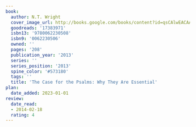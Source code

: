 ```yaml
---
book:
  author: N.T. Wright
  cover_image_url: http://books.google.com/books/content?id=qsCAlwEACAAJ&printsec=frontcover&img=1&zoom=1&source=gbs_api
  goodreads: '17383971'
  isbn13: '9780062230508'
  isbn9: '0062230506'
  owned: ''
  pages: '208'
  publication_year: '2013'
  series: ''
  series_position: '2013'
  spine_color: '#573180'
  tags: ''
  title: 'The Case for the Psalms: Why They Are Essential'
plan:
  date_added: 2023-01-01
review:
  date_read:
  - 2014-02-18
  rating: 4
---
```

